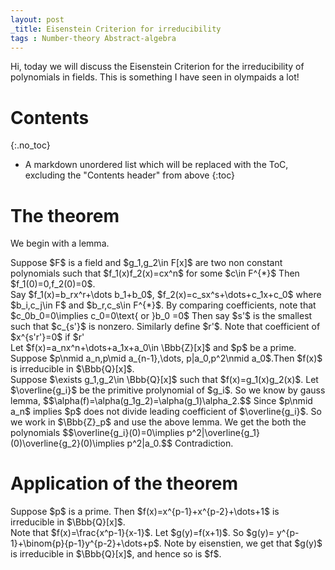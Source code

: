 ```yaml
---
layout: post
_title: Eisenstein Criterion for irreducibility
tags : Number-theory Abstract-algebra
---
```


Hi, today we will discuss the Eisenstein Criterion for the irreducibility of polynomials in fields. This is something I have seen in olympaids a lot! 

# Contents
{:.no_toc}

* A markdown unordered list which will be replaced with the ToC, excluding the "Contents header" from above
{:toc}

# The theorem
We begin with a lemma. 
<div class="lemma">
 Suppose $F$ is a field and $g_1,g_2\in F[x]$ are two non constant polynomials such that $f_1(x)f_2(x)=cx^n$ for some $c\in F^{*}$ Then $f_1(0)=0,f_2(0)=0$. 
</div>
<div class="proof">
 Say $f_1(x)=b_rx^r+\dots b_1+b_0$, $f_2(x)=c_sx^s+\dots+c_1x+c_0$ where $b_i,c_j\in F$ and $b_r,c_s\in F^{*}$.
 By comparing coefficients, note that $c_0b_0=0\implies c_0=0\text{ or }b_0 =0$
 Then say $s'$ is the smallest such that $c_{s'}$ is nonzero. Similarly define $r'$.
 Note that coefficient of $x^{s'r'}=0$ if $r'<r$ or $s'<s$. Hence $s'=s,r'=r$.
</div>


<div class="theorem">
 Let $f(x)=a_nx^n+\dots+a_1x+a_0\in \Bbb{Z}[x]$ and $p$ be a prime. Suppose $p\nmid a_n,p\mid a_{n-1},\dots, p|a_0,p^2\nmid a_0$.Then $f(x)$ is irreducible in $\Bbb{Q}[x]$. 
</div>
<div class="proof">
 Suppose $\exists g_1,g_2\in \Bbb{Q}[x]$ such that $f(x)=g_1(x)g_2(x)$. Let $\overline{g_i}$  be the primitive prolynomial of $g_i$. So we know by gauss lemma, $$\alpha(f)=\alpha(g_1g_2)=\alpha(g_1)\alpha_2.$$
 Since $p\nmid a_n$ implies $p$ does not divide leading coefficient of $\overline{g_i}$.
 So we work in $\Bbb{Z}_p$ and use the above lemma. We get the both the polynomials $$\overline{g_i}(0)=0\implies p^2|\overline{g_1}(0)\overline{g_2}(0)\implies p^2|a_0.$$ Contradiction.
</div>

# Application of the theorem
<div class="example">
 Suppose $p$ is a prime. Then $f(x)=x^{p-1}+x^{p-2}+\dots+1$ is irreducible in $\Bbb{Q}[x]$.
</div>

<div class="proof">
 Note that $f(x)=\frac{x^p-1}{x-1}$. Let $g(y)=f(x+1)$. So $g(y)= y^{p-1}+\binom{p}{p-1}y^{p-2}+\dots+p$. Note by eisenstien, we get that $g(y)$ is irreducible in $\Bbb{Q}[x]$, and hence so is $f$.
</div>
 
